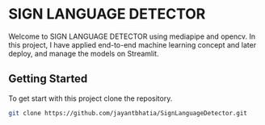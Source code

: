 # SIGN LANGUAGE DETECTOR

Welcome to SIGN LANGUAGE DETECTOR using mediapipe and opencv. In this project, I have applied end-to-end machine learning concept and later deploy, and manage the models on Streamlit.

## Getting Started

To get start with this project clone the repository.
```bash
git clone https://github.com/jayantbhatia/SignLanguageDetector.git
```

